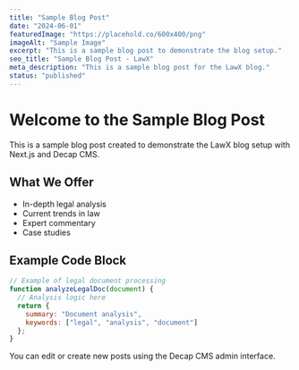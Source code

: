 ```yaml
---
title: "Sample Blog Post"
date: "2024-06-01"
featuredImage: "https://placehold.co/600x400/png"
imageAlt: "Sample Image"
excerpt: "This is a sample blog post to demonstrate the blog setup."
seo_title: "Sample Blog Post - LawX"
meta_description: "This is a sample blog post for the LawX blog."
status: "published"
---
```


# Welcome to the Sample Blog Post

This is a sample blog post created to demonstrate the LawX blog setup with Next.js and Decap CMS.

## What We Offer

* In-depth legal analysis
* Current trends in law
* Expert commentary
* Case studies

## Example Code Block

```javascript
// Example of legal document processing
function analyzeLegalDoc(document) {
  // Analysis logic here
  return {
    summary: "Document analysis",
    keywords: ["legal", "analysis", "document"]
  };
}
```

You can edit or create new posts using the Decap CMS admin interface.
